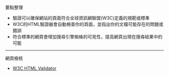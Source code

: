 要點整理
- 驗證可以確保網站的頁面符合全球資訊網聯盟(W3C)定義的規範或標準
- W3C的HTML驗證器會自動檢查你的頁面，並指出你的文檔可能存在的問題或錯誤
- 符合標準的網頁會增加搜尋引擎蜘蛛的可見性，提高網頁出現在搜尋結果中的可能

---

網頁檢核
- [W3C HTML Validator](https://validator.w3.org/)
